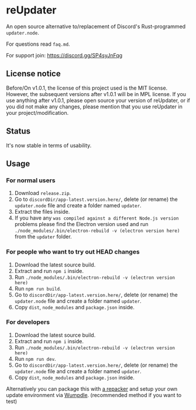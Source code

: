 # reUpdater

An open source alternative to/replacement of Discord's Rust-programmed `updater.node`.

For questions read `faq.md`.

For support join: https://discord.gg/SP4syJnFqg

## License notice

Before/On v1.0.1, the license of this project used is the MIT license. However, the subsequent versions after v1.0.1 will be in MPL license. If you use anything after v1.0.1, please open source your version of reUpdater, or if you did not make any changes, please mention that you use reUpdater in your project/modification.

## Status

It's now stable in terms of usability.

## Usage

### For normal users
1. Download `release.zip`. 
2. Go to `discordDir/app-latest.version.here/`, delete (or rename) the `updater.node` file and create a folder named `updater`. 
3. Extract the files inside.
4. If you have any `was compiled against a different Node.js version` problems please find the Electron version used and run `./node_modules/.bin/electron-rebuild -v (electron version here)` from the `updater` folder.

### For people who want to try out HEAD changes
1. Download the latest source build.
2. Extract and run `npm i` inside.
3. Run `./node_modules/.bin/electron-rebuild -v (electron version here)`
4. Run `npm run build`.
5. Go to `discordDir/app-latest.version.here/`, delete (or rename) the `updater.node` file and create a folder named `updater`. 
6. Copy `dist`, `node_modules` and `package.json` inside.

### For developers
1. Download the latest source build.
2. Extract and run `npm i` inside.
3. Run `./node_modules/.bin/electron-rebuild -v (electron version here)`
4. Run `npm run dev`.
5. Go to `discordDir/app-latest.version.here/`, delete (or rename) the `updater.node` file and create a folder named `updater`. 
6. Copy `dist`, `node_modules` and `package.json` inside.

Alternatively you can package this with [a repacker](https://github.com/cordpackers/rePacker) and setup your own update environment via [Wumpdle](https://github.com/cordpackers/Wumpdle). (recommended method if you want to test)
